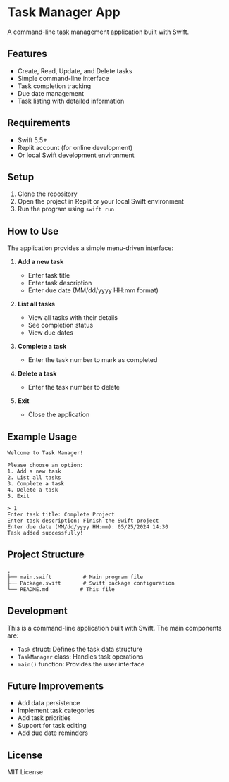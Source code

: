# Task Manager App

A command-line task management application built with Swift.

## Features

- Create, Read, Update, and Delete tasks
- Simple command-line interface
- Task completion tracking
- Due date management
- Task listing with detailed information

## Requirements

- Swift 5.5+
- Replit account (for online development)
- Or local Swift development environment

## Setup

1. Clone the repository
2. Open the project in Replit or your local Swift environment
3. Run the program using `swift run`

## How to Use

The application provides a simple menu-driven interface:

1. **Add a new task**
   - Enter task title
   - Enter task description
   - Enter due date (MM/dd/yyyy HH:mm format)

2. **List all tasks**
   - View all tasks with their details
   - See completion status
   - View due dates

3. **Complete a task**
   - Enter the task number to mark as completed

4. **Delete a task**
   - Enter the task number to delete

5. **Exit**
   - Close the application

## Example Usage

```
Welcome to Task Manager!

Please choose an option:
1. Add a new task
2. List all tasks
3. Complete a task
4. Delete a task
5. Exit

> 1
Enter task title: Complete Project
Enter task description: Finish the Swift project
Enter due date (MM/dd/yyyy HH:mm): 05/25/2024 14:30
Task added successfully!
```

## Project Structure

```
.
├── main.swift          # Main program file
├── Package.swift       # Swift package configuration
└── README.md          # This file
```

## Development

This is a command-line application built with Swift. The main components are:

- `Task` struct: Defines the task data structure
- `TaskManager` class: Handles task operations
- `main()` function: Provides the user interface

## Future Improvements

- Add data persistence
- Implement task categories
- Add task priorities
- Support for task editing
- Add due date reminders

## License

MIT License 